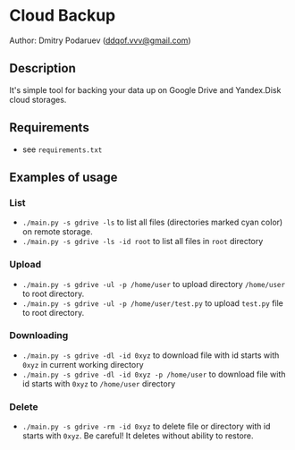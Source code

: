 # Cloud Backup

Author: Dmitry Podaruev (ddqof.vvv@gmail.com)

## Description

It's simple tool for backing your data up on Google Drive and Yandex.Disk cloud storages.

## Requirements

* see `requirements.txt`

## Examples of usage

### List
* `./main.py -s gdrive -ls` to list all files (directories marked cyan color) on remote storage.
* `./main.py -s gdrive -ls -id root` to list all files in `root` directory

### Upload
* `./main.py -s gdrive -ul -p /home/user` to upload directory `/home/user` to root directory.
* `./main.py -s gdrive -ul -p /home/user/test.py` to upload `test.py` file to root directory.

### Downloading
* `./main.py -s gdrive -dl -id 0xyz` to download file with id starts with `0xyz` in current working directory
* `./main.py -s gdrive -dl -id 0xyz -p /home/user` to download file with id starts with `0xyz` to `/home/user` directory

### Delete
* `./main.py -s gdrive -rm -id 0xyz` to delete file or directory with id starts with `0xyz`. Be careful! It deletes without ability to restore.